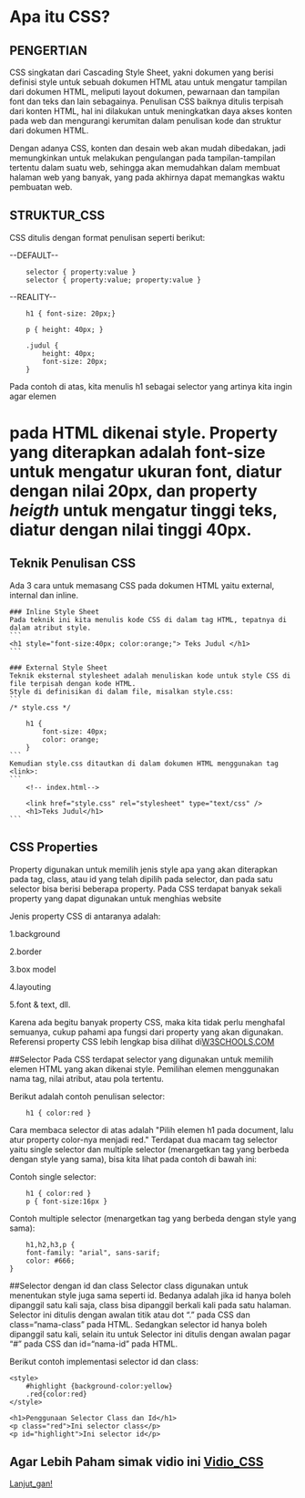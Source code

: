 # Apa itu CSS?

## PENGERTIAN

CSS singkatan dari Cascading Style Sheet, yakni dokumen yang berisi definisi style untuk sebuah dokumen HTML atau untuk mengatur tampilan dari dokumen HTML, meliputi layout dokumen, pewarnaan dan tampilan font dan teks dan lain sebagainya. Penulisan CSS baiknya ditulis terpisah dari konten HTML, hal ini dilakukan untuk meningkatkan daya akses konten pada web dan mengurangi kerumitan dalam penulisan kode dan struktur dari dokumen HTML.

Dengan adanya CSS, konten dan desain web akan mudah dibedakan, jadi memungkinkan untuk melakukan pengulangan pada tampilan-tampilan tertentu dalam suatu web, sehingga akan memudahkan dalam membuat halaman web yang banyak, yang pada akhirnya dapat memangkas waktu pembuatan web.

## STRUKTUR_CSS

CSS ditulis dengan format penulisan seperti berikut:

--DEFAULT--
```
    selector { property:value }
    selector { property:value; property:value }    
```

--REALITY--
```
    h1 { font-size: 20px;}

    p { height: 40px; }

    .judul {
        height: 40px;
        font-size: 20px;
    }

```
Pada contoh di atas, kita menulis h1 sebagai selector yang artinya kita ingin agar elemen <h1> pada HTML dikenai style. Property yang diterapkan adalah font-size untuk mengatur ukuran font, diatur dengan nilai 20px, dan property *heigth* untuk mengatur tinggi teks, diatur dengan nilai tinggi 40px.

## Teknik Penulisan CSS
Ada 3 cara untuk memasang CSS pada dokumen HTML yaitu external, internal dan inline.

    ### Inline Style Sheet
    Pada teknik ini kita menulis kode CSS di dalam tag HTML, tepatnya di dalam atribut style.
    ```
    <h1 style="font-size:40px; color:orange;"> Teks Judul </h1>
    ```

    ### External Style Sheet
    Teknik eksternal stylesheet adalah menuliskan kode untuk style CSS di file terpisah dengan kode HTML.
    Style di definisikan di dalam file, misalkan style.css:
    ```
    /* style.css */

        h1 {
            font-size: 40px;
            color: orange;
        }
    ```
    Kemudian style.css ditautkan di dalam dokumen HTML menggunakan tag <link>:
    ```
        <!-- index.html-->

        <link href="style.css" rel="stylesheet" type="text/css" />
        <h1>Teks Judul</h1>
    ```

## CSS Properties
Property digunakan untuk memilih jenis style apa yang akan diterapkan pada tag, class, atau id yang telah dipilih pada selector, dan pada satu selector bisa berisi beberapa property. Pada CSS terdapat banyak sekali property yang dapat digunakan untuk menghias website

Jenis property CSS di antaranya adalah:

1.background

2.border

3.box model

4.layouting

5.font & text, dll.

Karena ada begitu banyak property CSS, maka kita tidak perlu menghafal semuanya, cukup pahami apa fungsi dari property yang akan digunakan. Referensi property CSS lebih lengkap bisa dilihat di[W3SCHOOLS.COM](https://www.w3schools.com/cssref/)

##Selector
Pada CSS terdapat selector yang digunakan untuk memilih elemen HTML yang akan dikenai style. Pemilihan elemen menggunakan nama tag, nilai atribut, atau pola tertentu.

Berikut adalah contoh penulisan selector:
```
    h1 { color:red }
```
Cara membaca selector di atas adalah "Pilih elemen h1 pada document, lalu atur property color-nya menjadi red."
Terdapat dua macam tag selector yaitu single selector dan multiple selector (menargetkan tag yang berbeda dengan style yang sama), bisa kita lihat pada contoh di bawah ini:

Contoh single selector:
```
    h1 { color:red }
    p { font-size:16px }
```
Contoh multiple selector (menargetkan tag yang berbeda dengan style yang sama):
```
    h1,h2,h3,p {
    font-family: "arial", sans-sarif;
    color: #666;
}
```

##Selector dengan id dan class
Selector class digunakan untuk menentukan style juga sama seperti id. Bedanya adalah jika id hanya boleh dipanggil satu kali saja, class bisa dipanggil berkali kali pada satu halaman. Selector ini ditulis dengan awalan titik atau dot “.” pada CSS dan class=“nama-class” pada HTML. Sedangkan selector id hanya boleh dipanggil satu kali, selain itu untuk Selector ini ditulis dengan awalan pagar “#” pada CSS dan id=“nama-id” pada HTML.

Berikut contoh implementasi selector id dan class:
```
<style>
    #highlight {background-color:yellow}
    .red{color:red}
</style>
 
<h1>Penggunaan Selector Class dan Id</h1>
<p class="red">Ini selector class</p>
<p id="highlight">Ini selector id</p>
```

## Agar Lebih Paham simak vidio ini [Vidio_CSS](https://youtu.be/eE3MW_doEg0)

[Lanjut_gan!](https://github.com/arizkayusril/Frontend_RoadMap/blob/master/2.HTML/Make%20tabel/Tabel_html.md)